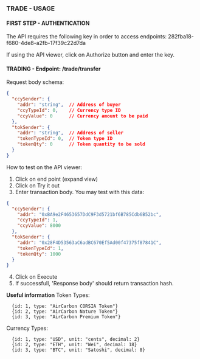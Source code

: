 ### TRADE - USAGE

#### FIRST STEP - AUTHENTICATION
The API requires the following key in order to access endpoints:
282fba18-f680-4de8-a2fb-17f39c22d7da

If using the API viewer, click on Authorize button and enter the key.

#### TRADING - Endpoint: /trade/transfer
Request body schema:
```json
{
  "ccySender": {
    "addr": "string",  // Address of buyer
    "ccyTypeId": 0,    // Currency type ID
    "ccyValue": 0      // Currency amount to be paid
  },
  "tokSender": {
    "addr": "string",  // Address of seller
    "tokenTypeId": 0,  // Token type ID
    "tokenQty": 0      // Token quantity to be sold
  }
}
```

How to test on the API viewer:
1. Click on end point (expand view)
2. Click on Try it out
3. Enter transaction body. You may test with this data:
  ```json
  {
    "ccySender": {
      "addr": "0xBA9e2F4653657DdC9F3d5721bf6B785Cdb6B52bc",
      "ccyTypeId": 1,
      "ccyValue": 8000
    },
    "tokSender": {
      "addr": "0x28F4D53563aC6adBC670Ef5Ad00f47375f87841C",
      "tokenTypeId": 1,
      "tokenQty": 1000
    }
  }
  ```
4. Click on Execute
5. If successfull, 'Response body' should return transaction hash.

__Useful information__
Token Types:
```
  {id: 1, type: "AirCarbon CORSIA Token"}
  {id: 2, type: "AirCarbon Nature Token"}
  {id: 3, type: "AirCarbon Premium Token"}
```

Currency Types:
```
  {id: 1, type: "USD", unit: "cents", decimal: 2}
  {id: 2, type: "ETH", unit: "Wei", decimal: 18}
  {id: 3, type: "BTC", unit: "Satoshi", decimal: 8}
```